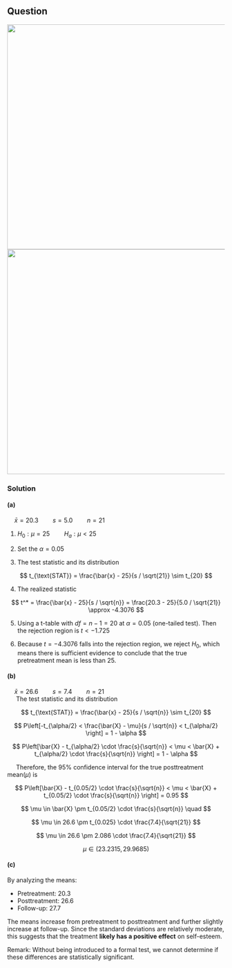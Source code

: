 ## Question 
<img width="520" src="https://github.com/user-attachments/assets/ef6daeb5-3d18-4562-9bcf-6b0880c1acfa"/> 

<br>

<img width="520" src="https://github.com/user-attachments/assets/14625d99-87a3-4b4e-b845-7a1b7323e7f5" />

### Solution
#### (a)  

$\quad \bar{x} = 20.3 \quad  \quad s = 5.0 \quad  \quad n = 21$  
  
1. $H_0: \mu = 25 \quad \quad H_a: \mu < 25$

2. Set the $\alpha = 0.05$

3. The test statistic and its distribution  

$$
t_{\text{STAT}} = \frac{\bar{x} - 25}{s / \sqrt{21}} \sim t_{20}
$$

4. The realized statistic

$$
t^* = \frac{\bar{x} - 25}{s / \sqrt{n}} = \frac{20.3 - 25}{5.0 / \sqrt{21}} \approx -4.3076
$$

5. Using a t-table with $df = n - 1 = 20$ at $\alpha = 0.05$ (one-tailed test). 
   Then the rejection region is $t < -1.725$

6. Because $t=-4.3076$ falls into the rejection region, we reject $H_0$, which means there is sufficient evidence to conclude that the true pretreatment mean is less than 25.
  
#### (b)  
$\quad \bar{x} = 26.6 \quad  \quad s = 7.4 \quad  \quad n = 21$  
$\quad$ The test statistic and its distribution  

$$
t_{\text{STAT}} = \frac{\bar{x} - 25}{s / \sqrt{n}} \sim t_{20}
$$

$$
P\left[-t_{\alpha/2} < \frac{\bar{X} - \mu}{s / \sqrt{n}} < t_{\alpha/2} \right] = 1 - \alpha
$$

$$
P\left[\bar{X} - t_{\alpha/2} \cdot \frac{s}{\sqrt{n}} < \mu < \bar{X} + t_{\alpha/2} \cdot \frac{s}{\sqrt{n}} \right] = 1 - \alpha
$$

$\quad$ Therefore, the 95% confidence interval for the true posttreatment mean($\mu$) is 

$$
P\left[\bar{X} - t_{0.05/2} \cdot \frac{s}{\sqrt{n}} < \mu < \bar{X} + t_{0.05/2} \cdot \frac{s}{\sqrt{n}} \right] = 0.95
$$

$$
\mu \in \bar{X} \pm t_{0.05/2} \cdot \frac{s}{\sqrt{n}} \quad  
$$

$$
\mu \in 26.6 \pm t_{0.025} \cdot \frac{7.4}{\sqrt{21}}
$$

$$
\mu \in 26.6 \pm 2.086 \cdot \frac{7.4}{\sqrt{21}}
$$

$$
\mu \in (23.2315,29.9685)
$$

#### (c) 
By analyzing the means:  
- Pretreatment: $20.3$  
- Posttreatment: $26.6$  
- Follow-up: $27.7$  

The means increase from pretreatment to posttreatment and further slightly increase at follow-up. Since the standard deviations are relatively moderate, this suggests that the treatment **likely has a positive effect** on self-esteem.  

Remark: Without being introduced to a formal test, we cannot determine if these differences are statistically significant.

